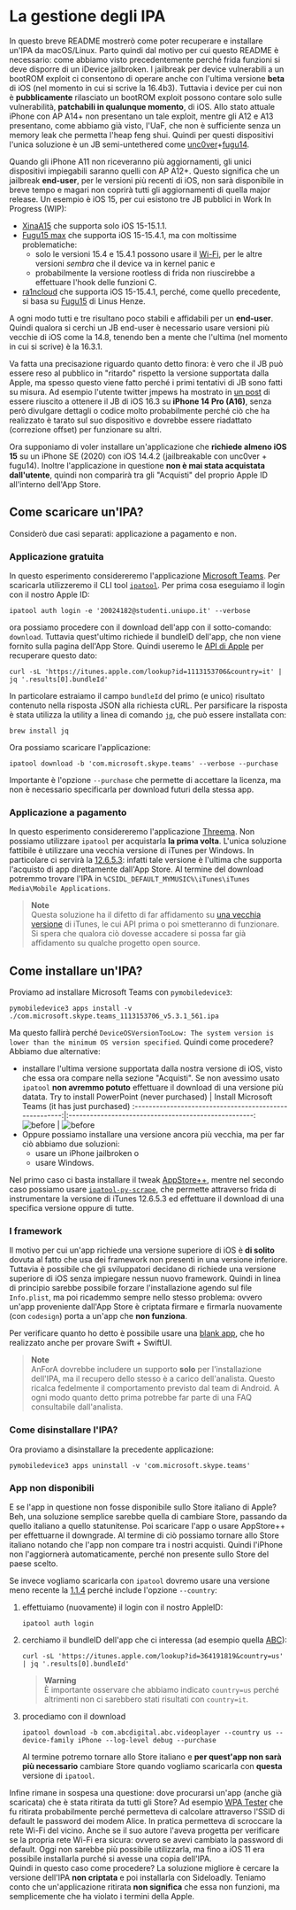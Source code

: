 # La gestione degli IPA

In questo breve README mostrerò come poter recuperare e installare un'IPA da macOS/Linux.
Parto quindi dal motivo per cui questo README è necessario: come abbiamo visto precedentemente perché frida funzioni si deve disporre di un iDevice jailbroken.
I jailbreak per device vulnerabili a un bootROM exploit ci consentono di operare anche con l'ultima versione **beta** di iOS (nel momento in cui si scrive la 16.4b3).
Tuttavia i device per cui non è **pubblicamente** rilasciato un bootROM exploit possono contare solo sulle vulnerabilità, **patchabili in qualunque momento**, di iOS.
Allo stato attuale iPhone con AP A14+ non presentano un tale exploit, mentre gli A12 e A13 presentano, come abbiamo già visto, l'UaF, che non è sufficiente senza un memory leak che permetta l'heap feng shui.
Quindi per questi dispositivi l'unica soluzione è un JB semi-untethered come [unc0ver](https://unc0ver.dev/)+[fugu14](https://github.com/LinusHenze/Fugu14).

Quando gli iPhone A11 non riceveranno più aggiornamenti, gli unici dispositivi impiegabili saranno quelli con AP A12+.
Questo significa che un jailbreak **end-user**, per le versioni più recenti di iOS, non sarà disponibile in breve tempo e magari non coprirà tutti gli aggiornamenti di quella major release.
Un esempio è iOS 15, per cui esistono tre JB pubblici in Work In Progress (WIP):
- [XinaA15](https://twitter.com/xina520) che supporta solo iOS 15-15.1.1.
- [Fugu15 max](https://github.com/opa334/Fugu15/tree/max) che supporta iOS 15-15.4.1, ma con moltissime problematiche:
  - solo le versioni 15.4 e 15.4.1 possono usare il [Wi-Fi](https://github.com/opa334/Fugu15#known-issuesbugs), per le altre versioni _sembra_ che il device va in kernel panic e
  - <span><!-- https://discord.com/channels/779134930265309195/779151007488933889/1081588249472016515 --></span>
    probabilmente la versione rootless di frida non riuscirebbe a effettuare l'hook delle funzioni C.
- [ra1ncloud](https://github.com/iarchiveml/ra1ncloud) che supporta iOS 15-15.4.1, perché, come quello precedente, si basa su [Fugu15](https://github.com/pinauten/Fugu15) di Linus Henze.

A ogni modo tutti e tre risultano poco stabili e affidabili per un **end-user**.
Quindi qualora si cerchi un JB end-user è necessario usare versioni più vecchie di iOS come la 14.8, tenendo ben a mente che l'ultima (nel momento in cui si scrive) è la 16.3.1.

Va fatta una precisazione riguardo quanto detto finora: è vero che il JB può essere reso al pubblico in "ritardo" rispetto la versione supportata dalla Apple, ma spesso questo viene fatto perché i primi tentativi di JB sono fatti su misura.
Ad esempio l'utente twitter jmpews ha mostrato in [un post](https://twitter.com/jmpews/status/1623605844305924097) di essere riuscito a ottenere il JB di iOS 16.3 su **iPhone 14 Pro (A16)**, senza però divulgare dettagli o codice molto probabilmente perché ciò che ha realizzato è tarato sul suo dispositivo e dovrebbe essere riadattato (correzione offset) per funzionare su altri.

Ora supponiamo di voler installare un'applicazione che **richiede almeno iOS 15** su un iPhone SE (2020) con iOS 14.4.2 (jailbreakable con unc0ver + fugu14).
Inoltre l'applicazione in questione **non è mai stata acquistata dall'utente**, quindi non comparirà tra gli "Acquisti" del proprio Apple ID all'interno dell'App Store.

## Come scaricare un'IPA?

Considerò due casi separati: applicazione a pagamento e non.

### Applicazione gratuita

In questo esperimento considereremo l'applicazione [Microsoft Teams](https://apps.apple.com/it/app/microsoft-teams/id1113153706). 
Per scaricarla utilizzeremo il CLI tool [`ipatool`](https://github.com/majd/ipatool).
Per prima cosa eseguiamo il login con il nostro Apple ID:
```shell
ipatool auth login -e '20024182@studenti.uniupo.it' --verbose
```
ora possiamo procedere con il download dell'app con il sotto-comando: `download`.
Tuttavia quest'ultimo richiede il bundleID dell'app, che non viene fornito sulla pagina dell'App Store.
Quindi useremo le [API di Apple](https://developer.apple.com/library/archive/documentation/AudioVideo/Conceptual/iTuneSearchAPI/LookupExamples.html#//apple_ref/doc/uid/TP40017632-CH7-SW1) per recuperare questo dato:
```shell
curl -sL 'https://itunes.apple.com/lookup?id=1113153706&country=it' | jq '.results[0].bundleId'
```
In particolare estraiamo il campo `bundleId` del primo (e unico) risultato contenuto nella risposta JSON alla richiesta cURL.
Per parsificare la risposta è stata utilizza la utility a linea di comando [`jq`](https://stedolan.github.io/jq/), che può essere installata con:
```shell
brew install jq
```
Ora possiamo scaricare l'applicazione:
```shell
ipatool download -b 'com.microsoft.skype.teams' --verbose --purchase
```
Importante è l'opzione `--purchase` che permette di accettare la licenza, ma non è necessario specificarla per download futuri della stessa app.

### Applicazione a pagamento

In questo esperimento considereremo l'applicazione [Threema](https://apps.apple.com/app/threema/id578665578).
Non possiamo utilizzare `ipatool` per acquistarla **la prima volta**.
L'unica soluzione fattibile è utilizzare una vecchia versione di iTunes per Windows.
In particolare ci servirà la [12.6.5.3](https://secure-appldnld.apple.com/itunes12/091-87819-20180912-69177170-B085-11E8-B6AB-C1D03409AD2A6/iTunes64Setup.exe): infatti tale versione è l'ultima che supporta l'acquisto di app direttamente dall'App Store.
Al termine del download potremmo trovare l'IPA in `%CSIDL_DEFAULT_MYMUSIC%\iTunes\iTunes Media\Mobile Applications`.
> **Note**</br>
> Questa soluzione ha il difetto di far affidamento su [una vecchia versione](https://appledb.dev/firmware/iTunes/1265A4.html) di iTunes, le cui API prima o poi smetteranno di funzionare.
> Si spera che qualora ciò dovesse accadere si possa far già affidamento su qualche progetto open source.

## Come installare un'IPA? 

Proviamo ad installare Microsoft Teams con `pymobiledevice3`:
```shell
pymobiledevice3 apps install -v ./com.microsoft.skype.teams_1113153706_v5.3.1_561.ipa
```
Ma questo fallirà perché `DeviceOSVersionTooLow: The system version is lower than the minimum OS version specified`. Quindi come procedere?
Abbiamo due alternative:
- installare l'ultima versione supportata dalla nostra versione di iOS, visto che essa ora compare nella sezione "Acquisti".
  Se non avessimo usato `ipatool` **non avremmo potuto** effettuare il download di una versione più datata.
  <span><!-- https://stackoverflow.com/a/24320279 --></span>
  Try to install PowerPoint (never purchased)             |  Install Microsoft Teams (it has just purchased)
  :------------------------------------------------------:|:----------------------------------------------------:
  ![before](../images/ipa/before.jpg?raw=true "Before")   |  ![before](../images/ipa/after.jpg?raw=true "After")
- Oppure possiamo installare una versione ancora più vecchia, ma per far ciò abbiamo due soluzioni:
  - usare un iPhone jailbroken o
  - usare Windows.

Nel primo caso ci basta installare il tweak [AppStore++](https://cokepokes.github.io/depiction/appstoreplus.html), mentre nel secondo caso possiamo usare [`ipatool-py-scrape`](https://github.com/minif/ipatool-py-scrape#download-old-version), che permette attraverso frida di instrumentare la versione di iTunes 12.6.5.3 ed effettuare il download di una specifica versione oppure di tutte.

### I framework

Il motivo per cui un'app richiede una versione superiore di iOS è **di solito** dovuta al fatto che usa dei framework non presenti in una versione inferiore.
Tuttavia è possibile che gli sviluppatori decidano di richiede una versione superiore di iOS senza impiegare nessun nuovo framework.
Quindi in linea di principio sarebbe possibile forzare l'installazione agendo sul file `Info.plist`, ma poi ricademmo sempre nello stesso problema: ovvero un'app proveniente dall'App Store è criptata firmare e firmarla nuovamente (con `codesign`) porta a un'app che **non funziona**.

Per verificare quanto ho detto è possibile usare una [blank app](), che ho realizzato anche per provare Swift + SwiftUI.

> **Note**</br>
> AnForA dovrebbe includere un supporto **solo** per l'installazione dell'IPA, ma il recupero dello stesso è a carico dell'analista.
> Questo ricalca fedelmente il comportamento previsto dal team di Android.
> A ogni modo quanto detto prima potrebbe far parte di una FAQ consultabile dall'analista.

### Come disinstallare l'IPA?

Ora proviamo a disinstallare la precedente applicazione:
```shell
pymobiledevice3 apps uninstall -v 'com.microsoft.skype.teams'
```

### App non disponibili

E se l'app in questione non fosse disponibile sullo Store italiano di Apple?
Beh, una soluzione semplice sarebbe quella di cambiare Store, passando da quello italiano a quello statunitense.
Poi scaricare l'app o usare AppStore++ per effettuarne il downgrade.
Al termine di ciò possiamo tornare allo Store italiano notando che l'app non compare tra i nostri acquisti.
Quindi l'iPhone non l'aggiornerà automaticamente, perché non presente sullo Store del paese scelto.

Se invece vogliamo scaricarla con `ipatool` dovremo usare una versione meno recente la [1.1.4](https://github.com/majd/ipatool/releases/tag/v1.1.4) perché include l'opzione `--country`:
1. effettuiamo (nuovamente) il login con il nostro AppleID:
   ```shell
   ipatool auth login
   ```
2. cerchiamo il bundleID dell'app che ci interessa (ad esempio quella [ABC](https://apps.apple.com/us/app/abc-live-tv-full-episodes/id364191819)):
   ```shell
   curl -sL 'https://itunes.apple.com/lookup?id=364191819&country=us' | jq '.results[0].bundleId'
   ```
   > **Warning**</br>
   > È importante osservare che abbiamo indicato `country=us` perché altrimenti non ci sarebbero stati risultati con `country=it`.
3. procediamo con il download
   ```shell
   ipatool download -b com.abcdigital.abc.videoplayer --country us --device-family iPhone --log-level debug --purchase
   ```
   Al termine potremo tornare allo Store italiano e **per quest'app non sarà più necessario** cambiare Store quando vogliamo scaricarla con **questa** versione di `ipatool`.

Infine rimane in sospesa una questione: dove procurarsi un'app (anche già scaricata) che è stata ritirata da tutti gli Store?
Ad esempio [WPA Tester](https://www.iphoneitalia.com/309585/wpa-tester-3-0-disponibile-su-app-store) che fu ritirata probabilmente perché permetteva di calcolare attraverso l'SSID di default le password dei modem Alice.
In pratica permetteva di scroccare la rete Wi-Fi del vicino.
Anche se il suo autore l'aveva progetta per verificare se la propria rete Wi-Fi era sicura: ovvero se avevi cambiato la password di default.
Oggi non sarebbe più possibile utilizzarla, ma fino a iOS 11 era possibile installarla purché si avesse una copia dell'IPA.<br/>
Quindi in questo caso come procedere? La soluzione migliore è cercare la versione dell'IPA **non criptata** e poi installarla con Sideloadly.
Teniamo conto che un'applicazione ritirata **non significa** che essa non funzioni, ma semplicemente che ha violato i termini della Apple.